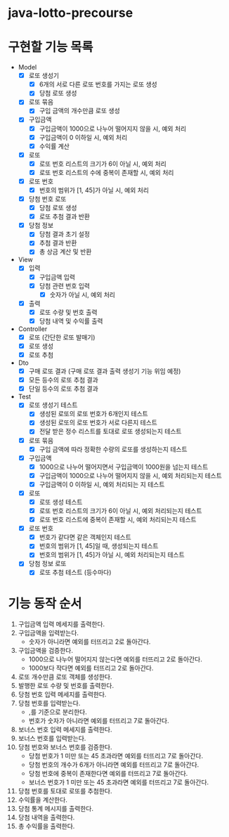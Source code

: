 # java-lotto-precourse

# 구현할 기능 목록
- Model
    - [x] 로또 생성기
        - [x] 6개의 서로 다른 로또 번호를 가지는 로또 생성
        - [x] 당첨 로또 생성
    - [x] 로또 묶음
        - [x] 구입 금액의 개수만큼 로또 생성
    - [x] 구입금액
        - [x] 구입금액이 1000으로 나누어 떨어지지 않을 시, 예외 처리
        - [x] 구입금액이 0 이하일 시, 예외 처리
        - [x] 수익률 계산
    - [x] 로또
        - [x] 로또 번호 리스트의 크기가 6이 아닐 시, 예외 처리
        - [x] 로또 번호 리스트의 수에 중복이 존재할 시, 예외 처리
    - [x] 로또 번호
        - [x] 번호의 범위가 [1,  45]가 아닐 시, 예외 처리
    - [x] 당첨 번호 로또
        - [x] 당첨 로또 생성
        - [x] 로또 추첨 결과 반환
    - [x] 당첨 정보
        - [x] 당첨 결과 초기 설정
        - [x] 추첨 결과 반환
        - [x] 총 상금 계산 및 반환
- View
    - [x] 입력
        - [x] 구입금액 입력
        - [x] 당첨 관련 번호 입력
            - [x] 숫자가 아닐 시, 예외 처리
    - [x] 출력
        - [x] 로또 수량 및 번호 출력
        - [x] 당첨 내역 및 수익률 출력
- Controller
    - [x] 로또 (간단한 로또 발매기)
    - [x] 로또 생성
    - [x] 로또 추첨
- Dto
    - [x] 구매 로또 결과 (구매 로또 결과 출력 생성기 기능 위임 예정)
    - [x] 모든 등수의 로또 추첨 결과
    - [x] 단일 등수의 로또 추첨 결과
- Test
    - [x] 로또 생성기 테스트
        - [x] 생성된 로또의 로또 번호가 6개인지 테스트
        - [x] 생성된 로또의 로또 번호가 서로 다른지 테스트
        - [x] 전달 받은 정수 리스트를 토대로 로또 생성되는지 테스트
    - [x] 로또 묶음
        - [x] 구입 금액에 따라 정확한 수량의 로또를 생성하는지 테스트
    - [x] 구입금액
        - [x] 1000으로 나누어 떨어지면서 구입금액이 1000원을 넘는지 테스트
        - [x] 구입금액이 1000으로 나누어 떨어지지 않을 시, 예외 처리되는지 테스트
        - [x] 구입금액이 0 이하일 시, 예외 처리되는 지 테스트
    - [x] 로또
        - [x] 로또 생성 테스트
        - [x] 로또 번호 리스트의 크기가 6이 아닐 시, 예외 처리되는지 테스트
        - [x] 로또 번호 리스트에 중복이 존재할 시, 예외 처리되는지 테스트
    - [x] 로또 번호
        - [x] 번호가 같다면 같은 객체인지 테스트
        - [x] 번호의 범위가 [1, 45]일 때, 생성되는지 테스트
        - [x] 번호의 범위가 [1,  45]가 아닐 시, 예외 처리되는지 테스트
    - [x] 당첨 정보 로또
        - [x] 로또 추첨 테스트 (등수마다)

# 기능 동작 순서
1. 구입금액 입력 메세지를 출력한다.
2. 구입금액을 입력받는다.
    - 숫자가 아니라면 예외를 터뜨리고 2로 돌아간다.
3. 구입금액을 검증한다.
    - 1000으로 나누어 떨어지지 않는다면 예외를 터뜨리고 2로 돌아간다.
    - 1000보다 작다면 예외를 터뜨리고 2로 돌아간다.
4. 로또 개수만큼 로또 객체를 생성한다.
5. 발행한 로또 수량 및 번호를 출력한다.
6. 당첨 번호 입력 메세지를 출력한다.
7. 당첨 번호를 입력받는다.
    - ,를 기준으로 분리한다.
    - 번호가 숫자가 아니라면 예외를 터뜨리고 7로 돌아간다.
9. 보너스 번호 입력 메세지를 출력한다.
10. 보너스 번호를 입력받는다.
11. 당첨 번호와 보너스 번호를 검증한다.
    - 당첨 번호가 1 미만 또는 45 초과라면 예외를 터뜨리고 7로 돌아간다.
    - 당첨 번호의 개수가 6개가 아니라면 예외를 터뜨리고 7로 돌아간다.
    - 당첨 번호에 중복이 존재한다면 예외를 터뜨리고 7로 돌아간다.
    - 보너스 번호가 1 미만 또는 45 초과라면 예외를 터뜨리고 7로 돌아간다.
12. 당첨 번호를 토대로 로또를 추첨한다.
13. 수익률을 계산한다.
14. 당첨 통계 메시지를 출력한다.
15. 당첨 내역을 출력한다.
16. 총 수익률을 출력한다.